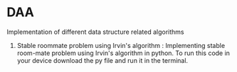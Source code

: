 # DAA
Implementation of different data structure related algorithms
1. Stable roommate problem using Irvin's algorithm : Implementing stable room-mate problem using Irvin's algorithm in python. To run this code in your device download the py file and run it in the terminal.
